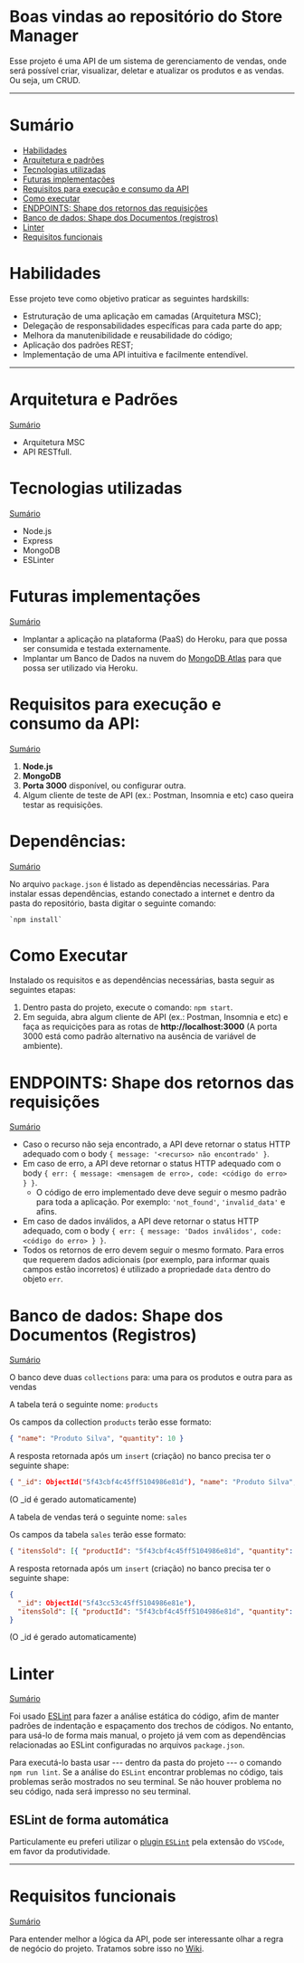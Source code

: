 # Boas vindas ao repositório do Store Manager

Esse projeto é uma API de um sistema de gerenciamento de vendas, onde será possível criar, visualizar, deletar e atualizar os produtos e as vendas. Ou seja, um CRUD.

---

# <span id="sumario">Sumário</span>

- [Habilidades](#habilidades)
- <a href="#arquitetura-e-padroes">Arquitetura e padrões</a>
- <a href="#tecnologias-utilizadas">Tecnologias utilizadas</a>
- <a href="#futuras-implementacoes">Futuras implementações</a> 
- <a href="#requisitos-execucao">Requisitos para execução e consumo da API</a>
- [Como executar](#como-executar) 
- <a href="#shape-retornos">ENDPOINTS: Shape dos retornos das requisições</a>
- [Banco de dados: Shape dos Documentos (registros)](#banco-de-dados-shape-dos-documentos-registros)
- [Linter](#linter)
- [Requisitos funcionais](#requisitos-funcionais)

# Habilidades

Esse projeto teve como objetivo praticar as seguintes hardskills:

- Estruturação de uma aplicação em camadas (Arquitetura MSC);
- Delegação de responsabilidades específicas para cada parte do app;
- Melhora da manutenibilidade e reusabilidade do código;
- Aplicação dos padrões REST;
- Implementação de uma API intuitiva e facilmente entendível.
---

# <span id="arquitetura-e-padroes">Arquitetura e Padrões</span>
<a href="#sumario">Sumário</a>

* Arquitetura MSC
* API RESTfull.

# <span id="tecnologias-utilizadas">Tecnologias utilizadas</span>
<a href="#sumario">Sumário</a>

* Node.js
* Express
* MongoDB
* ESLinter

# <span id="futuras-implementacoes">Futuras implementações</span>
<a href="#sumario">Sumário</a>

* Implantar a aplicação na plataforma (PaaS) do Heroku, para que possa ser consumida e testada externamente.
* Implantar um Banco de Dados na nuvem do [MongoDB Atlas](https://www.mongodb.com/atlas) para que possa ser utilizado via Heroku.

# <span id="requisitos-execucao">Requisitos para execução e consumo da API:</span>
<a href="#sumario">Sumário</a>

1. **Node.js**
2. **MongoDB**
3. **Porta 3000** disponível, ou configurar outra.
4. Algum cliente de teste de API (ex.: Postman, Insomnia e etc) caso queira testar as requisições.

# <span id="dependencias">Dependências:</span>
<a href="#sumario">Sumário</a>

No arquivo `package.json` é listado as dependências necessárias.
Para instalar essas dependências, estando conectado a internet e dentro da pasta do repositório, basta digitar o seguinte comando:

    `npm install`

# Como Executar

Instalado os requisitos e as dependências necessárias, basta seguir as seguintes etapas:

1. Dentro pasta do projeto, execute o comando: `npm start`.
2. Em seguida, abra algum cliente de API (ex.: Postman, Insomnia e etc) e faça as requicições para as rotas de **http://localhost:3000** (A porta 3000 está como padrão alternativo na ausência de variável de ambiente).

# <span id="shape-retornos">ENDPOINTS: Shape dos retornos das requisições</span>
<a href="#sumario">Sumário</a>

  - Caso o recurso não seja encontrado, a API deve retornar o status HTTP adequado com o body `{ message: '<recurso> não encontrado' }`.
  - Em caso de erro, a API deve retornar o status HTTP adequado com o body `{ err: { message: <mensagem de erro>, code: <código do erro> } }`.
    - O código de erro implementado deve deve seguir o mesmo padrão para toda a aplicação. Por exemplo: `'not_found'`, `'invalid_data'` e afins.
  - Em caso de dados inválidos, a API deve retornar o status HTTP adequado, com o body `{ err: { message: 'Dados inválidos', code: <código do erro> } }`.
  - Todos os retornos de erro devem seguir o mesmo formato. Para erros que requerem dados adicionais (por exemplo, para informar quais campos estão incorretos) é utilizado a propriedade `data` dentro do objeto `err`.

# Banco de dados: Shape dos Documentos (Registros)
<a href="#sumario">Sumário</a>

O banco deve duas `collections` para: uma para os produtos e outra para as vendas

A tabela terá o seguinte nome: `products`

Os campos da collection `products` terão esse formato:

```json
{ "name": "Produto Silva", "quantity": 10 }
```

A resposta retornada após um `insert` (criação) no banco precisa ter o seguinte shape:

```json
{ "_id": ObjectId("5f43cbf4c45ff5104986e81d"), "name": "Produto Silva", "quantity": 10 }
```

(O \_id é gerado automaticamente)

A tabela de vendas terá o seguinte nome: `sales`

Os campos da tabela `sales` terão esse formato:

```json
{ "itensSold": [{ "productId": "5f43cbf4c45ff5104986e81d", "quantity": 2 }] }
```

A resposta retornada após um `insert` (criação) no banco precisa ter o seguinte shape:

```json
{
  "_id": ObjectId("5f43cc53c45ff5104986e81e"),
  "itensSold": [{ "productId": "5f43cbf4c45ff5104986e81d", "quantity": 2 }]
}
```

(O \_id é gerado automaticamente)


# Linter
<a href="#sumario">Sumário</a>

Foi usado [ESLint](https://eslint.org/) para fazer a análise estática do código, afim de manter padrões de indentação e espaçamento dos trechos de códigos.
No entanto, para usá-lo de forma mais manual, o projeto já vem com as dependências relacionadas ao ESLint configuradas no arquivos `package.json`.

Para executá-lo basta usar --- dentro da pasta do projeto --- o comando `npm run lint`. Se a análise do `ESLint` encontrar problemas no código, tais problemas serão mostrados no seu terminal. Se não houver problema no seu código, nada será impresso no seu terminal.

## ESLint de forma automática

Particulamente eu preferi utilizar o [plugin `ESLint`](https://marketplace.visualstudio.com/items?itemName=dbaeumer.vscode-eslint) pela extensão do `VSCode`, em favor da produtividade.

---

# Requisitos funcionais
<a href="#sumario">Sumário</a>

Para entender melhor a lógica da API, pode ser interessante olhar a regra de negócio do projeto.
Tratamos sobre isso no [Wiki](https://github.com/becauro/store_manager/wiki).
